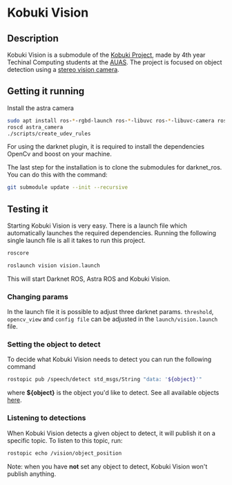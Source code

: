 # Kobuki Vision

## Description
Kobuki Vision is a submodule of the [Kobuki Project](https://github.com/HvA-Robotics/kobuki-central),
made by 4th year Techinal Computing students at the [AUAS](https://www.amsterdamuas.com/). The project is 
focused on object detection using a [stereo vision camera](https://orbbec3d.com/product-astra-pro/). 

## Getting it running

Install the astra camera
```bash 
sudo apt install ros-*-rgbd-launch ros-*-libuvc ros-*-libuvc-camera ros-*-libuvc-ros
roscd astra_camera
./scripts/create_udev_rules
```

For using the darknet plugin, it is required to install the dependencies OpenCv and boost on your machine. 

The last step for the installation is to clone the submodules for darknet_ros. You can do this with the command:
```bash 
git submodule update --init --recursive
```
 
## Testing it
Starting Kobuki Vision is very easy. There is a launch file which automatically launches
the required dependencies. Running the following single launch file is all it takes to run this project.
```Bash
roscore
```
```Bash
roslaunch vision vision.launch
```
This will start Darknet ROS, Astra ROS and Kobuki Vision. 

### Changing params

In the launch file it is possible to adjust three darknet params. `threshold`, `opencv_view` and `config file` can be 
adjusted in the `launch/vision.launch` file. 

### Setting the object to detect
To decide what Kobuki Vision needs to detect you can run the following command
```Bash
rostopic pub /speech/detect std_msgs/String "data: '${object}'" 
```
where **${object}** is the object you'd like to detect. See all available objects [here](https://github.com/leggedrobotics/darknet_ros/blob/master/darknet_ros/config/yolov2.yaml).

### Listening to detections
When Kobuki Vision detects a given object to detect, it will publish it on a specific topic.
To listen to this topic, run:
```Bash
rostopic echo /vision/object_position
```
Note: when you have **not** set any object to detect, Kobuki Vision won't publish anything. 

